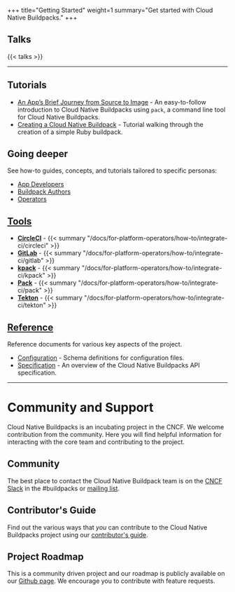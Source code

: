 +++
title="Getting Started"
weight=1
summary="Get started with Cloud Native Buildpacks."
+++

## Talks

{{< talks >}}

---

## Tutorials

* [An App’s Brief Journey from Source to Image](/docs/app-journey/) - An easy-to-follow introduction to Cloud Native Buildpacks using `pack`, a command line tool for Cloud Native Buildpacks.
* [Creating a Cloud Native Buildpack](/docs/for-buildpack-authors/tutorials/basic-buildpack) - Tutorial walking through the creation of a simple Ruby buildpack.

## Going deeper

See how-to guides, concepts, and tutorials tailored to specific personas:

*  [App Developers](/docs/for-app-developers/)
*  [Buildpack Authors](/docs/for-buildpack-authors/)
*  [Operators](/docs/for-platform-operators/)

## [Tools](/docs/for-platform-operators/)

* **[CircleCI](/docs/for-platform-operators/how-to/integrate-ci/circleci)** - {{< summary "/docs/for-platform-operators/how-to/integrate-ci/circleci" >}}
* **[GitLab](/docs/for-platform-operators/how-to/integrate-ci/gitlab)** - {{< summary "/docs/for-platform-operators/how-to/integrate-ci/gitlab" >}}
* **[kpack](/docs/for-platform-operators/how-to/integrate-ci/kpack)** - {{< summary "/docs/for-platform-operators/how-to/integrate-ci/kpack" >}}
* **[Pack](/docs/for-platform-operators/how-to/integrate-ci/pack)** - {{< summary "/docs/for-platform-operators/how-to/integrate-ci/pack" >}}
* **[Tekton](/docs/for-platform-operators/how-to/integrate-ci/tekton)** - {{< summary "/docs/for-platform-operators/how-to/integrate-ci/tekton" >}}

## [Reference](/docs/reference/)

Reference documents for various key aspects of the project.

* [Configuration](/docs/reference/config/) - Schema definitions for configuration files.
* [Specification](/docs/reference/spec/) - An overview of the Cloud Native Buildpacks API specification.

---

# Community and Support

Cloud Native Buildpacks is an incubating project in the CNCF. We welcome contribution from the community. Here you will find helpful information for interacting with the core team and contributing to the project.

## Community

The best place to contact the Cloud Native Buildpack team is on the [CNCF Slack](https://slack.cncf.io/) in the #buildpacks or [mailing list](https://lists.cncf.io/g/cncf-buildpacks).

## Contributor's Guide

Find out the various ways that _you_ can contribute to the Cloud Native Buildpacks project using our [contributor's guide](https://github.com/buildpacks/community/blob/main/contributors/guide.md).

## Project Roadmap

This is a community driven project and our roadmap is publicly available on our [Github page](https://github.com/buildpacks/community/blob/main/ROADMAP.md). We encourage you to contribute with feature requests.
